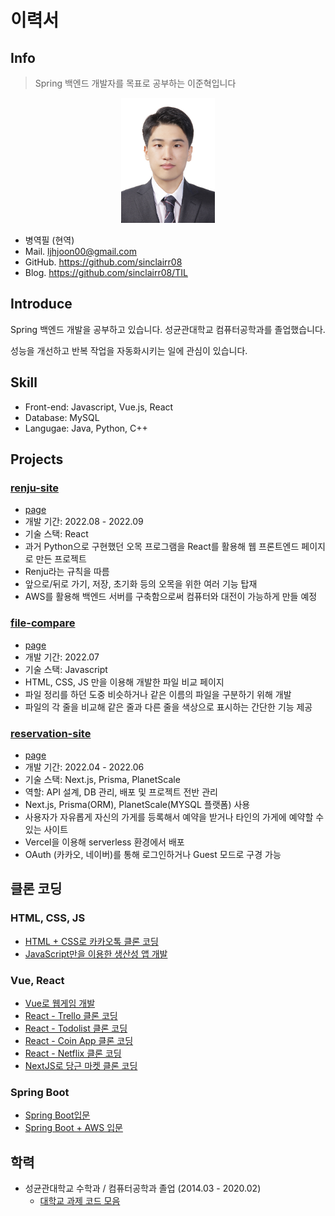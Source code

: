 # 이력서

## Info

> Spring 백엔드 개발자를 목표로 공부하는 이준혁입니다

<p style="text-align: center;">
<img src="imgs/profile.jpg" height="200" style="margin: auto;" />
</p>

- 병역필 (현역)
- Mail. ljhjoon00@gmail.com
- GitHub. https://github.com/sinclairr08
- Blog. https://github.com/sinclairr08/TIL

## Introduce

Spring 백엔드 개발을 공부하고 있습니다. 성균관대학교 컴퓨터공학과를 졸업했습니다.

성능을 개선하고 반복 작업을 자동화시키는 일에 관심이 있습니다.

## Skill

- Front-end: Javascript, Vue.js, React
- Database: MySQL
- Langugae: Java, Python, C++

## Projects

### [renju-site](https://github.com/sinclairr08/renju-site)

- [page](https://sinclairr08.github.io/renju-site/)
- 개발 기간: 2022.08 - 2022.09
- 기술 스택: React
- 과거 Python으로 구현했던 오목 프로그램을 React를 활용해 웹 프론트엔드 페이지로 만든 프로젝트
- Renju라는 규칙을 따름
- 앞으로/뒤로 가기, 저장, 초기화 등의 오목을 위한 여러 기능 탑재
- AWS를 활용해 백엔드 서버를 구축함으로써 컴퓨터와 대전이 가능하게 만들 예정

### [file-compare](https://github.com/sinclairr08/file-compare)

- [page](https://sinclairr08.github.io/file-compare/)
- 개발 기간: 2022.07
- 기술 스택: Javascript
- HTML, CSS, JS 만을 이용해 개발한 파일 비교 페이지
- 파일 정리를 하던 도중 비슷하거나 같은 이름의 파일을 구분하기 위해 개발
- 파일의 각 줄을 비교해 같은 줄과 다른 줄을 색상으로 표시하는 간단한 기능 제공

### [reservation-site](https://github.com/2022-Job-Study/reservation-site)

- [page](https://reservation-site.vercel.app/)
- 개발 기간: 2022.04 - 2022.06
- 기술 스택: Next.js, Prisma, PlanetScale
- 역할: API 설계, DB 관리, 배포 및 프로젝트 전반 관리
- Next.js, Prisma(ORM), PlanetScale(MYSQL 플랫폼) 사용
- 사용자가 자유롭게 자신의 가게를 등록해서 예약을 받거나 타인의 가게에 예약할 수 있는 사이트
- Vercel을 이용해 serverless 환경에서 배포
- OAuth (카카오, 네이버)를 통해 로그인하거나 Guest 모드로 구경 가능

## 클론 코딩

### HTML, CSS, JS

- [HTML + CSS로 카카오톡 클론 코딩](https://github.com/sinclairr08/clone-kakao-html-css)
- [JavaScript만을 이용한 생산성 앱 개발](https://github.com/sinclairr08/clone-momentum-js)

### Vue, React

- [Vue로 웹게임 개발](https://github.com/sinclairr08/clone-webgame-vue)
- [React - Trello 클론 코딩](https://github.com/sinclairr08/clone-trello-react)
- [React - Todolist 클론 코딩](https://github.com/sinclairr08/clone-todolist-react)
- [React - Coin App 클론 코딩](https://github.com/sinclairr08/clone-coinapp-react)
- [React - Netflix 클론 코딩](https://github.com/sinclairr08/clone-netflix-react)
- [NextJS로 당근 마켓 클론 코딩](https://github.com/sinclairr08/clone-carrot-next)

### Spring Boot

- [Spring Boot입문](https://github.com/sinclairr08/clone-spring-intro)
- [Spring Boot + AWS 입문](https://github.com/sinclairr08/clone-spirngboot-aws)

## 학력

- 성균관대학교 수학과 / 컴퓨터공학과 졸업 (2014.03 - 2020.02)
  - [대학교 과제 코드 모음](https://github.com/sinclairr08/university-courses)
